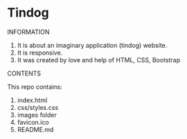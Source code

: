 # Tindog

INFORMATION
1. It is about an imaginary application (tindog) website.
2. It is responsive.
3. It was created by love and help of HTML, CSS, Bootstrap


CONTENTS

This repo contains:
1. index.html
2. css/styles.css
3. images folder
4. favicon.ico
5. README.md
